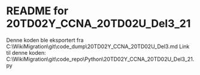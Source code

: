 # README for 20TD02Y_CCNA_20TD02U_Del3_21
Denne koden ble eksportert fra C:\WikiMigration\git\code_dump\20TD02Y_CCNA_20TD02U_Del3.md
Link til denne koden: C:\WikiMigration\git\code_repo\Python\20TD02Y_CCNA_20TD02U_Del3_21.py
